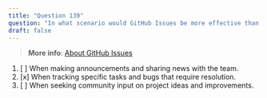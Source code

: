 ```yaml
---
title: "Question 139"
question: "In what scenario would GitHub Issues be more effective than Discussions?"
draft: false
---
```


> **More info**: [About GitHub Issues](https://docs.github.com/en/issues/tracking-your-work-with-issues/about-issues)

1. [ ] When making announcements and sharing news with the team.
1. [x] When tracking specific tasks and bugs that require resolution.
1. [ ] When seeking community input on project ideas and improvements.
